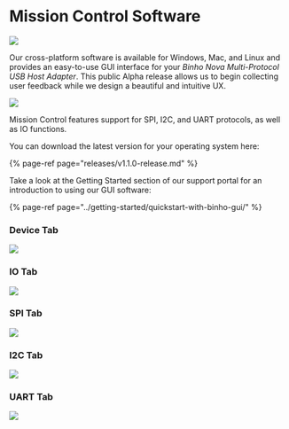 # Mission Control Software

![](../.gitbook/assets/missioncontrolsplashscreen_v3.png)

Our cross-platform software is available for Windows, Mac, and Linux and provides an easy-to-use GUI interface for your _Binho Nova Multi-Protocol USB Host Adapter_. This public Alpha release allows us to begin collecting user feedback while we design a beautiful and intuitive UX.

![](../.gitbook/assets/alphareleasebanner.png)

Mission Control features support for SPI, I2C, and UART protocols, as well as IO functions.

You can download the latest version for your operating system here:

{% page-ref page="releases/v1.1.0-release.md" %}

Take a look at the Getting Started section of our support portal for an introduction to using our GUI software:

{% page-ref page="../getting-started/quickstart-with-binho-gui/" %}

### Device Tab

![](../.gitbook/assets/image.png)

### IO Tab

![](../.gitbook/assets/image%20%2822%29.png)

### SPI Tab

![](../.gitbook/assets/image%20%2812%29.png)

### I2C Tab

![](../.gitbook/assets/image%20%2818%29.png)

### UART Tab

![](../.gitbook/assets/image%20%2823%29.png)

